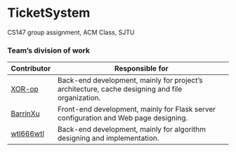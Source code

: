 # TicketSystem
CS147 group assignment, ACM Class, SJTU

### Team’s division of work

| Contributor               | Responsible for |
| ------------------------- | ---- |
| [XOR-op](https://github.com/XOR-op) | Back-end development, mainly for project’s architecture, cache designing and file organization. |
| [BarrinXu](https://github.com/BarrinXu)                          | Front-end development, mainly for Flask server configuration and Web page designing. |
|  [wtl666wtl](https://github.com/wtl666wtl)                         | Back-end development, mainly for algorithm designing and implementation. |

